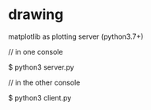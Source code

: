 # drawing

matplotlib as plotting server (python3.7+)

// in one console

$ python3 server.py


// in the other console

$ python3 client.py
